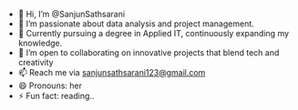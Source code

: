 - 👋 Hi, I’m @SanjunSathsarani
- 👀 I’m passionate about data analysis and project management.
- 🌱 Currently pursuing a degree in Applied IT, continuously expanding my knowledge.
- 💞️ I’m open to collaborating on innovative projects that blend tech and creativity
- 📫 Reach me via sanjunsathsarani123@gmail.com 
- 😄 Pronouns: her
- ⚡ Fun fact: reading..

<!---
SanjunSathsarani/SanjunSathsarani is a ✨ special ✨ repository because its `README.md` (this file) appears on your GitHub profile.
You can click the Preview link to take a look at your changes.
--->
